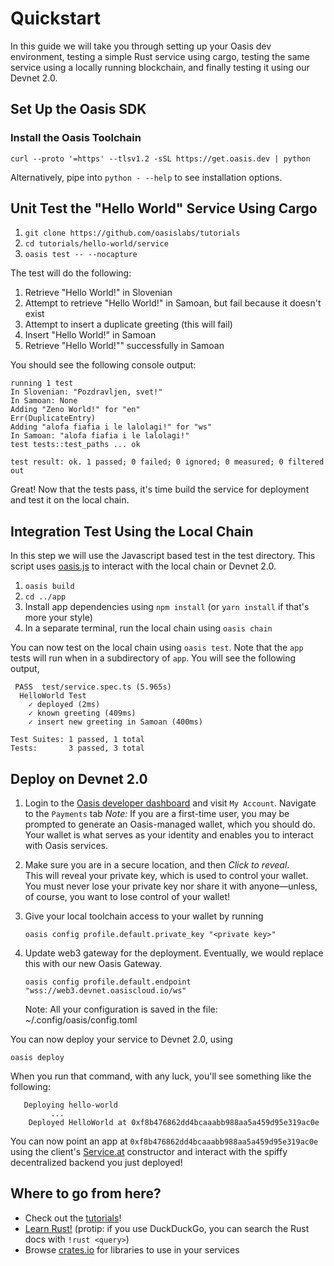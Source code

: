 # Quickstart

In this guide we will take you through setting up your Oasis dev environment, testing a simple Rust service using cargo, testing the same service using a locally running blockchain, and finally testing it using our Devnet 2.0.

## Set Up the Oasis SDK

### Install the Oasis Toolchain

```
curl --proto '=https' --tlsv1.2 -sSL https://get.oasis.dev | python
```

Alternatively, pipe into `python - --help` to see installation options.

## Unit Test the "Hello World" Service Using Cargo

1. `git clone https://github.com/oasislabs/tutorials`
2. `cd tutorials/hello-world/service`
3. `oasis test -- --nocapture`

The test will do the following:

1. Retrieve "Hello World!" in Slovenian
2. Attempt to retrieve "Hello World!" in Samoan, but fail because it doesn't exist
3. Attempt to insert a duplicate greeting (this will fail)
4. Insert "Hello World!" in Samoan
5. Retrieve "Hello World!"" successfully in Samoan

You should see the following console output:

```
running 1 test
In Slovenian: "Pozdravljen, svet!"
In Samoan: None
Adding "Zeno World!" for "en"
Err(DuplicateEntry)
Adding "alofa fiafia i le lalolagi!" for "ws"
In Samoan: "alofa fiafia i le lalolagi!"
test tests::test_paths ... ok

test result: ok. 1 passed; 0 failed; 0 ignored; 0 measured; 0 filtered out
```

Great!
Now that the tests pass, it's time build the service for deployment and test it on the local chain.

## Integration Test Using the Local Chain

In this step we will use the Javascript based test in the test directory.
This script uses [oasis.js](https://github.com/oasislabs/oasis.js) to interact with the local chain or Devnet 2.0.

1. `oasis build`
2. `cd ../app`
3. Install app dependencies using `npm install` (or `yarn install` if that's more your style)
4. In a separate terminal, run the local chain using `oasis chain`

You can now test on the local chain using `oasis test`.
Note that the `app` tests will run when in a subdirectory of `app`. You will see the following output,

```
 PASS  test/service.spec.ts (5.965s)
  HelloWorld Test
    ✓ deployed (2ms)
    ✓ known greeting (409ms)
    ✓ insert new greeting in Samoan (400ms)

Test Suites: 1 passed, 1 total
Tests:       3 passed, 3 total
```

## Deploy on Devnet 2.0

1. Login to the [Oasis developer dashboard](https://dashboard.oasiscloud.io) and visit `My Account`. Navigate to the `Payments` tab
   _Note:_ If you are a first-time user, you may be prompted to generate an Oasis-managed wallet, which you should do.
   Your wallet is what serves as your identity and enables you to interact with Oasis services.
2. Make sure you are in a secure location, and then *Click to reveal*.  
   This will reveal your private key, which is used to control your wallet.
   You must never lose your private key nor share it with anyone—unless, of course, you want to lose control of your wallet!
3. Give your local toolchain access to your wallet by running
   ```
   oasis config profile.default.private_key "<private key>"
   ```
4. Update web3 gateway for the deployment. Eventually, we would replace this with our new Oasis Gateway. 
   ```
   oasis config profile.default.endpoint "wss://web3.devnet.oasiscloud.io/ws"
   ```
   
   Note: All your configuration is saved in the file: ~/.config/oasis/config.toml 

You can now deploy your service to Devnet 2.0, using 
```
oasis deploy
```

When you run that command, with any luck, you'll see something like the following:

```
   Deploying hello-world
         ...
    Deployed HelloWorld at 0xf8b476862dd4bcaaabb988aa5a459d95e319ac0e
```


You can now point an app at `0xf8b476862dd4bcaaabb988aa5a459d95e319ac0e` using the client's [Service.at](https://oasis-labs-oasis-client.readthedocs-hosted.com/en/latest/service.html#service-at) constructor and interact with the spiffy decentralized backend you just deployed!

## Where to go from here?

- Check out the [tutorials](/tutorials/ballot)!
- [Learn Rust!](https://doc.rust-lang.org/book/) (protip: if you use DuckDuckGo, you can search the Rust docs with `!rust <query>`)
- Browse [crates.io](https://crates.io) for libraries to use in your services
